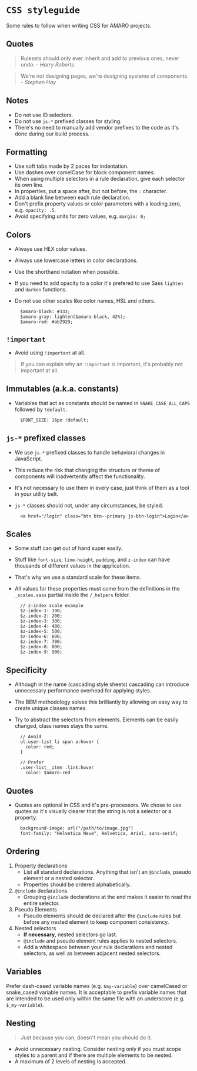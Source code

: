 # `CSS styleguide`

Some rules to follow when writing CSS for AMARO projects.

## Quotes

> Rulesets should only ever inherit and add to previous ones, never undo. - _Harry Roberts_

> We're not designing pages, we're designing systems of components. - _Stephen Hay_

## Notes

- Do not use ID selectors.
- Do not use `js-*` prefixed classes for styling.
- There's no need to manually add vendor prefixes to the code as it's done during our build process.

## Formatting

- Use soft tabs made by 2 paces for indentation.
- Use dashes over camelCase for block component names.
- When using multiple selectors in a rule declaration, give each selector its own line.
- In properties, put a space after, but not before, the `:` character.
- Add a blank line between each rule declaration.
- Don't prefix property values or color parameters with a leading zero, e.g. `opacity: .5`.
- Avoid specifying units for zero values, e.g. `margin: 0;`

## Colors

- Always use HEX color values.
- Always use lowercase letters in color declarations.
- Use the shorthand notation when possible.
- If you need to add opacity to a color it's prefered to use Sass `lighten` and `darken` functions.
- Do not use other scales like color names, HSL and others.

        $amaro-black: #333;
        $amaro-gray: lighten($amaro-black, 42%);
        $amaro-red: #ab2929;

## `!important`

- Avoid using `!important` at all.

> If you can explain why an `!important` is important, it's probably not important at all.

## Immutables (a.k.a. constants)

- Variables that act as constants should be named in `SNAKE_CASE_ALL_CAPS` followed by `!default`.

        $FONT_SIZE: 16px !default;

## `js-*` prefixed classes

- We use `js-*` prefixed classes to handle behavioral changes in JavaScript.
- This reduce the risk that changing the structure or theme of components will inadvertently affect the functionality.
- It's not necessary to use them in every case, just think of them as a tool in your utility belt.
- `js-*` classes should not, under any circumstances, be styled.

        <a href="/login" class="btn btn--primary js-btn-login">Login</a>

## Scales

- Some stuff can get out of hand super easily.
- Stuff like `font-size`, `line-height`, `padding`, and `z-index` can have thousands of different values in the application.
- That's why we use a standard scale for these items.
- All values for these properties must come from the definitions in the `_scales.sass` partial inside the `/_helpers` folder.

        // z-index scale example
        $z-index-1: 100;
        $z-index-2: 200;
        $z-index-3: 300;
        $z-index-4: 400;
        $z-index-5: 500;
        $z-index-6: 600;
        $z-index-7: 700;
        $z-index-8: 800;
        $z-index-9: 900;

## Specificity

- Although in the name (cascading style sheets) cascading can introduce unnecessary performance overhead for applying styles.
- The BEM methodology solves this brilliantly by allowing an easy way to create unique classes names.
- Try to abstract the selectors from elements. Elements can be easily changed, class names stays the same.

        // Avoid
        ul.user-list li span a:hover {
          color: red;
        }

        // Prefer
        .user-list__item .link:hover
          color: $amaro-red

## Quotes

- Quotes are optional in CSS and it's pre-processors. We chose to use quotes as it's visually clearer that the string is not a selector or a property.

        background-image: url("/path/to/image.jpg")
        font-family: "Helvetica Neue", Helvetica, Arial, sans-serif;

## Ordering

1. Property declarations
    - List all standard declarations. Anything that isn't an `@include`, pseudo element or a nested selector.
    - Properties should be ordered alphabetically.
2. `@include` declarations
    - Grouping `@include` declarations at the end makes it easier to read the entire selector.
3.  Pseudo Elements
    - Pseudo elements should de declared after the `@include` rules but before any nested element to keep component consistency.
4. Nested selectors
    - **If necessary**, nested selectors go last.
    - `@include` and pseudo element rules applies to nested selectors.
    - Add a whitespace between your rule declarations and nested selectors, as well as between adjacent nested selectors.

## Variables

Prefer dash-cased variable names (e.g. `$my-variable`) over camelCased or snake_cased variable names. It is acceptable to prefix variable names that are intended to be used only within the same file with an underscore (e.g. `$_my-variable`).

## Nesting

> Just because you can, doesn't mean you should do it.

- Avoid unnecessary nesting. Consider nesting only if you must scope styles to a parent and if there are multiple elements to be nested.
- A maximum of 2 levels of nesting is accepted.
